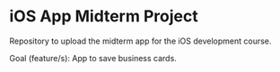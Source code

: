 # iOS App Midterm Project

Repository to upload the midterm app for the iOS development course.

Goal (feature/s): App to save business cards.
